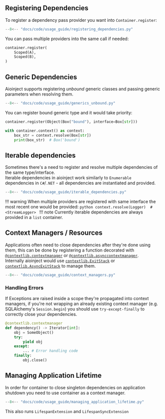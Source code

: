 ## Registering Dependencies
To register a dependency pass provider you want into `Container.register`:
```python
--8<-- "docs/code/usage_guide/registering_dependencies.py"
```
You can pass multiple providers into the same call if needed:
```python
container.register(
    Scoped(A),
    Scoped(B),
)
```

## Generic Dependencies
Aioinject supports registering *unbound* generic classes and passing generic parameters when resolving them.
```python
--8<-- "docs/code/usage_guide/generics_unbound.py"
```
You can register bound generic type and it would take priority:
```python
container.register(Object(Box("bound"), interface=Box[str]))

with container.context() as context:
    box_str = context.resolve(Box[str]) 
    print(box_str)  # Box('bound')
```

## Iterable dependencies
Sometimes there's a need to register and resolve multiple dependencies of the same type/interface.  
Iterable dependencies in aioinject work similarly to `Enumerable` dependencies in `C#`/`.NET` - all dependencies
are instantiated and provided.

```python
--8<-- "docs/code/usage_guide/iterable_dependencies.py"
```
!!! warning
    When multiple providers are registered with same interface the most recent one would be provided:
    ```python
    context.resolve(Logger)  # <StreamLogger>
    ```
!!! note
    Currently iterable dependencies are always provided in a `list` container. 


## Context Managers / Resources
Applications often need to close dependencies after they're done using them,
this can be done by registering a function decorated with [`@contextlib.contextmanager`](https://docs.python.org/3/library/contextlib.html#contextlib.contextmanager)
or [`@contextlib.asynccontextmanager`](https://docs.python.org/3/library/contextlib.html#contextlib.asynccontextmanager).  
Internally aioinject would use [`contextlib.ExitStack`](https://docs.python.org/3/library/contextlib.html#contextlib.ExitStack) or [`contextlib.AsyncExitStack`](https://docs.python.org/3/library/contextlib.html#contextlib.AsyncExitStack) to manage them.

```python
--8<-- "docs/code/usage_guide/context_managers.py"
```

### Handling Errors
If Exceptions are raised inside a scope they're propagated into context managers, if you're not wrapping an
already existing context manager (e.g. SQLAlchemy's `Session.begin`) you should use `try-except-finally` to correctly close your dependencies.
```python
@contextlib.contextmanager
def dependency() -> Iterator[int]:
    obj = SomeObject()
    try:
        yield obj
    except:
        ... # Error handling code
    finally:
        obj.close()
```


## Managing Application Lifetime
In order for container to close singleton dependencies on application shutdown
you need to use container as a context manager.
```python
--8<-- "docs/code/usage_guide/managing_application_lifetime.py"
```
This also runs `LifespanExtension` and `LifespanSyncExtension`

